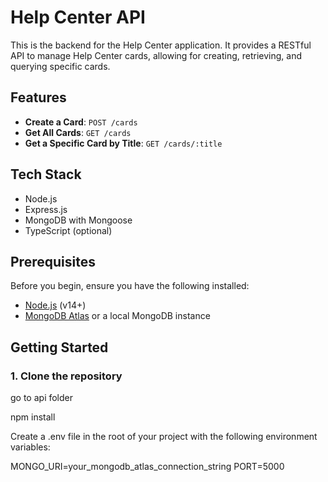 # Help Center API

This is the backend for the Help Center application. It provides a RESTful API to manage Help Center cards, allowing for creating, retrieving, and querying specific cards.

## Features

- **Create a Card**: `POST /cards`
- **Get All Cards**: `GET /cards`
- **Get a Specific Card by Title**: `GET /cards/:title`

## Tech Stack

- Node.js
- Express.js
- MongoDB with Mongoose
- TypeScript (optional)

## Prerequisites

Before you begin, ensure you have the following installed:

- [Node.js](https://nodejs.org/) (v14+)
- [MongoDB Atlas](https://www.mongodb.com/cloud/atlas) or a local MongoDB instance

## Getting Started

### 1. Clone the repository

go to api folder

npm install

Create a .env file in the root of your project with the following environment variables:

MONGO_URI=your_mongodb_atlas_connection_string
PORT=5000
